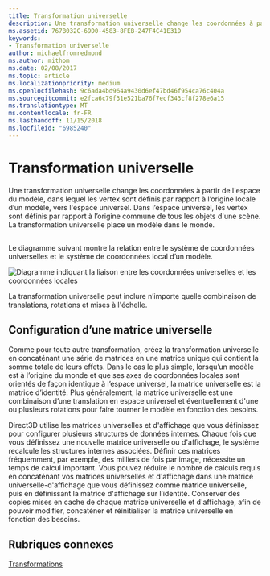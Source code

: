 ```yaml
---
title: Transformation universelle
description: Une transformation universelle change les coordonnées à partir de l'espace du modèle, dans lequel les sommets sont définis par rapport à l’origine locale d’un modèle, vers l'espace universel.
ms.assetid: 767B032C-69D0-4583-8FEB-247F4C41E31D
keywords:
- Transformation universelle
author: michaelfromredmond
ms.author: mithom
ms.date: 02/08/2017
ms.topic: article
ms.localizationpriority: medium
ms.openlocfilehash: 9c6ada4bd964a9430d6ef47bd46f954ca76c404a
ms.sourcegitcommit: e2fca6c79f31e521ba76f7ecf343cf8f278e6a15
ms.translationtype: MT
ms.contentlocale: fr-FR
ms.lasthandoff: 11/15/2018
ms.locfileid: "6985240"
---
```

# <a name="world-transform"></a>Transformation universelle


Une transformation universelle change les coordonnées à partir de l'espace du modèle, dans lequel les vertex sont définis par rapport à l’origine locale d’un modèle, vers l'espace universel. Dans l’espace universel, les vertex sont définis par rapport à l’origine commune de tous les objets d'une scène. La transformation universelle place un modèle dans le monde.

## <span id="What_Is_a_World_Transform"></span><span id="what_is_a_world_transform"></span><span id="WHAT_IS_A_WORLD_TRANSFORM"></span>


Le diagramme suivant montre la relation entre le système de coordonnées universelles et le système de coordonnées local d’un modèle.

![Diagramme indiquant la liaison entre les coordonnées universelles et les coordonnées locales](images/worldcrd.png)

La transformation universelle peut inclure n’importe quelle combinaison de translations, rotations et mises à l'échelle.

## <a name="span-idsettingupaworldmatrixxmlspansetting-up-a-world-matrix"></a><span id="SETTING_UP_A_WORLD_MATRIX.XML"></span>Configuration d’une matrice universelle


Comme pour toute autre transformation, créez la transformation universelle en concaténant une série de matrices en une matrice unique qui contient la somme totale de leurs effets. Dans le cas le plus simple, lorsqu’un modèle est à l’origine du monde et que ses axes de coordonnées locales sont orientés de façon identique à l’espace universel, la matrice universelle est la matrice d’identité. Plus généralement, la matrice universelle est une combinaison d’une translation en espace universel et éventuellement d'une ou plusieurs rotations pour faire tourner le modèle en fonction des besoins.

Direct3D utilise les matrices universelles et d'affichage que vous définissez pour configurer plusieurs structures de données internes. Chaque fois que vous définissez une nouvelle matrice universelle ou d'affichage, le système recalcule les structures internes associées. Définir ces matrices fréquemment, par exemple, des milliers de fois par image, nécessite un temps de calcul important. Vous pouvez réduire le nombre de calculs requis en concaténant vos matrices universelles et d'affichage dans une matrice universelle-d'affichage que vous définissez comme matrice universelle, puis en définissant la matrice d'affichage sur l’identité. Conserver des copies mises en cache de chaque matrice universelle et d'affichage, afin de pouvoir modifier, concaténer et réinitialiser la matrice universelle en fonction des besoins.

## <a name="span-idrelated-topicsspanrelated-topics"></a><span id="related-topics"></span>Rubriques connexes


[Transformations](transforms.md)

 

 




